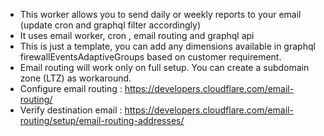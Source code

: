 - This worker allows you to send daily or weekly reports to your email (update cron and graphql filter accordingly)
- It uses email worker, cron , email routing and graphql api
- This is just a template, you can add any dimensions available in graphql firewallEventsAdaptiveGroups based on customer requirement.
- Email routing will work only on full setup. You can create a subdomain zone (LTZ) as workaround.
- Configure email routing : https://developers.cloudflare.com/email-routing/
- Verify destination email : https://developers.cloudflare.com/email-routing/setup/email-routing-addresses/
